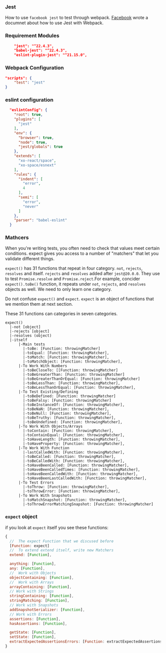 ### Jest

How to use `facebook jest` to test through webpack.
[Facebook](https://facebook.github.io/jest/docs/en/webpack.html) wrote a documnet about how to use Jest with Webpack.

### Requirement Modules

```json
    "jest": "^22.4.3",
    "babel-jest": "^22.4.3",
    "eslint-plugin-jest": "^21.15.0",

```

### Webpack Configuration

```json
"scripts": {
    "test": "jest"
}

```

### eslint configuration

```json
  "eslintConfig": {
    "root": true,
    "plugins": [
      "jest"
    ],
    "env": {
      "browser": true,
      "node": true,
      "jest/globals": true
    },
    "extends": [
      "xo-react/space",
      "xo-space/esnext"
    ],
    "rules": {
      "indent": [
        "error",
        4
      ],
      "semi": [
        "error",
        "never"
      ]
    },
    "parser": "babel-eslint"
  }
 ```

### Mathcers

When you're writing tests, you often need to check that values meet certain conditions. expect gives you access to a number of "matchers" that let you validate different things.

`expect()` has 31 functions that repeat in four category. `not`, `rejects`, `resolves` and itself. `rejects` and `resolves` added after `jest@20.0.0`. They use to test `Promise.resolve` and `Promise.reject`.For example, concider `expect().toBe()` function, it repeats under `not`, `rejects`, and `resolves` objects as well.
We need to only learn one category.

Do not confuse `expect()` and `expect`. `expect` is an object of functions that we mention them at next section.

These 31 functions can categories in seven categories.

```text
expect()
  |-not [object]
  |-rejects [object]
  |-resolves (object)
  |-itself
      |-Main tests
        |-toBe: [Function: throwingMatcher]
        |-toEqual: [Function: throwingMatcher],
        |-toMatch: [Function: throwingMatcher],
        |-toMatchObject: [Function: throwingMatcher],
      |-To Work With Numbers
        |-toBeCloseTo: [[Function: throwingMatcher]
        |-toBeGreaterThan: [Function: throwingMatcher]
        |-toBeGreaterThanOrEqual: [Function: throwingMatcher]
        |-toBeLessThan: [Function: throwingMatcher],
        |-toBeLessThanOrEqual: [Function: throwingMatcher],
      |-To Test Existing/Defining
        |-toBeDefined: [Function: throwingMatcher]
        |-toBeFalsy: [Function: throwingMatcher]
        |-toBeInstanceOf: [Function: throwingMatcher],
        |-toBeNaN: [Function: throwingMatcher],
        |-toBeNull: [Function: throwingMatcher],
        |-toBeTruthy: [Function: throwingMatcher],
        |-toBeUndefined: [Function: throwingMatcher],
      |-To Work With Objects/Arrays
        |-toContain: [Function: throwingMatcher],
        |-toContainEqual: [Function: throwingMatcher],
        |-toHaveLength: [Function: throwingMatcher],
        |-toHaveProperty: [Function: throwingMatcher],
      |-To Work With Function
        |-lastCalledWith: [Function: throwingMatcher],
        |-toBeCalled: [Function: throwingMatcher],
        |-toBeCalledWith: [Function: throwingMatcher],
        |-toHaveBeenCalled: [Function: throwingMatcher],
        |-toHaveBeenCalledTimes: [Function: throwingMatcher],
        |-toHaveBeenCalledWith: [Function: throwingMatcher],
        |-toHaveBeenLastCalledWith: [Function: throwingMatcher],
      |-To Test Errors
        |-toThrow: [Function: throwingMatcher],
        |-toThrowError: [Function: throwingMatcher],
      |-To Work With Snapshots
        |-toMatchSnapshot: [Function: throwingMatcher],
        |-toThrowErrorMatchingSnapshot: [Function: throwingMatcher] 

```

### `expect` object
if you look at `expect` itself you see these functions:

```js
{
  //  The expect Function that we discused before
  [Function: expect]
  //  To extend extend itself, write new Matchers
  extend: [Function],

  anything: [Function],
  any: [Function],
  //  Work with Objects
  objectContaining: [Function],
  //  Work with Arrays
  arrayContaining: [Function],
  // Work with Strings
  stringContaining: [Function],
  stringMatching: [Function],
  // Work with Snapshots
  addSnapshotSerializer: [Function],
  // Work with Errors
  assertions: [Function],
  hasAssertions: [Function],

  getState: [Function],
  setState: [Function],
  extractExpectedAssertionsErrors: [Function: extractExpectedAssertionsErrors] 
}
```